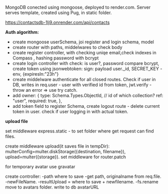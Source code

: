 MongoDB conected using mongoose, deployed to render.com. Server serves template, created using Pug, in static folder.

https://contactsdb-1lj9.onrender.com/api/contacts

**Auth algorithm:**

- create mongoose userSchema, joi register and login schema, model
- create router with paths, middelwares to check body
- create register controller, with checking uniqe email,check indexes in Compass , hashing password with bcrypt
- create login controller with check: is user?, password compare bcrypt, create token using jsonwebtoken: sign: payload user._id, SECRET_KEY - env, {expiresIn:"23h"}
- create middelware authenticate for all closed routes. Check if user in DB, writes in req.user - user with verified id from token, jwt.verify - throw an error => use try catch.
- add owner: {
  type: Schema.Types.ObjectId,
  // id of which collection?
  ref: "user",
  required: true,
  },
-  add token field to register Schema, create logout route - delete current token in user. check if user logging in with actual token.

**upload file**

set middleware express.static - to set folder where get request can find files.

create middleware upload(it saves file in tempDir):
multerConfig=multer.diskStorage({destination, filename}), upload=multer({storage}).
set middleware for router.patch

for temporary avatar use gravatar

create controller:
-path where to save
-get path, originalname from req.file.
-newFileName.
-resultUpload = where to save + newfilename.
-fs.rename move to avatars folder.
write to db avatarURL

